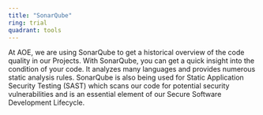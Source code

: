 ```yaml
---
title: "SonarQube"
ring: trial
quadrant: tools
---
```


At AOE, we are using SonarQube to get a historical overview of the code quality in our Projects.
With SonarQube, you can get a quick insight into the condition of your code.
It analyzes many languages and provides numerous static analysis rules.
SonarQube is also being used for Static Application Security Testing (SAST) which scans our code for potential security vulnerabilities and is an essential element of our Secure Software Development Lifecycle.
